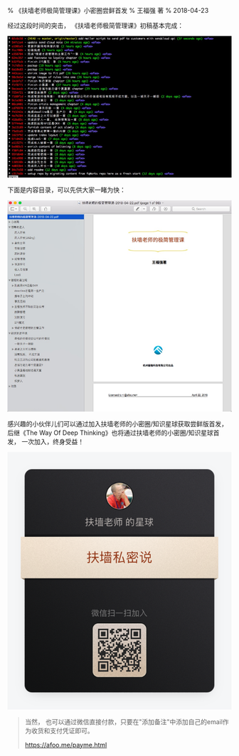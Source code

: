 % 《扶墙老师极简管理课》小密圈尝鲜首发
% 王福强 著
% 2018-04-23

经过这段时间的突击， 《扶墙老师极简管理课》初稿基本完成：

![](images/PoW.jpeg)


下面是内容目录，可以先供大家一睹为快：

![](images/目录和封面.jpeg)




感兴趣的小伙伴儿们可以通过加入扶墙老师的小密圈/知识星球获取尝鲜版首发， 后继《The Way Of Deep Thinking》也将通过扶墙老师的小密圈/知识星球首发， 一次加入，终身受益！

![](images/扶墙私密说-小密圈.png)



> 当然， 也可以通过微信直接付款，只要在"添加备注"中添加自己的email作为收货和支付凭证即可。 
>
> <https://afoo.me/payme.html>